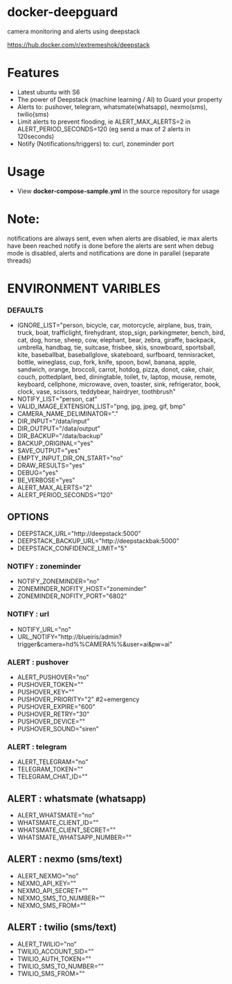 # docker-deepguard
camera monitoring and alerts using deepstack

https://hub.docker.com/r/extremeshok/deepstack

# Features
* Latest ubuntu with S6
* The power of Deepstack (machine learning / AI) to Guard your property
* Alerts to: pushover, telegram, whatsmate(whatsapp), nexmo(sms), twilio(sms)
* Limit alerts to prevent flooding, ie ALERT_MAX_ALERTS=2 in ALERT_PERIOD_SECONDS=120 (eg send a max of 2 alerts in 120seconds)
* Notify (Notifications/triggers) to: curl, zoneminder port

# Usage
* View **docker-compose-sample.yml** in the source repository for usage

# Note:
notifications are always sent, even when alerts are disabled, ie max alerts have been reached
notify is done before the alerts are sent
when debug mode is disabled, alerts and notifications are done in parallel (separate threads)

# ENVIRONMENT VARIBLES
### DEFAULTS
* IGNORE_LIST="person, bicycle, car, motorcycle, airplane, bus, train, truck, boat, trafficlight, firehydrant, stop_sign, parkingmeter, bench, bird, cat, dog, horse, sheep, cow, elephant, bear, zebra, giraffe, backpack, umbrella, handbag, tie, suitcase, frisbee, skis, snowboard, sportsball, kite, baseballbat, baseballglove, skateboard, surfboard, tennisracket, bottle, wineglass, cup, fork, knife, spoon, bowl, banana, apple, sandwich, orange, broccoli, carrot, hotdog, pizza, donot, cake, chair, couch, pottedplant, bed, diningtable, toilet, tv, laptop, mouse, remote, keyboard, cellphone, microwave, oven, toaster, sink, refrigerator, book, clock, vase, scissors, teddybear, hairdryer, toothbrush"
* NOTIFY_LIST="person, cat"
* VALID_IMAGE_EXTENSION_LIST="png, jpg, jpeg, gif, bmp"
* CAMERA_NAME_DELIMINATOR="."
* DIR_INPUT="/data/input"
* DIR_OUTPUT="/data/output"
* DIR_BACKUP="/data/backup"
* BACKUP_ORIGINAL="yes"
* SAVE_OUTPUT="yes"
* EMPTY_INPUT_DIR_ON_START="no"
* DRAW_RESULTS="yes"
* DEBUG="yes"
* BE_VERBOSE="yes"
* ALERT_MAX_ALERTS="2"
* ALERT_PERIOD_SECONDS="120"

## OPTIONS
* DEEPSTACK_URL="http://deepstack:5000"
* DEEPSTACK_BACKUP_URL="http://deepstackbak:5000"
* DEEPSTACK_CONFIDENCE_LIMIT="5"

### NOTIFY : zoneminder
* NOTIFY_ZONEMINDER="no"
* ZONEMINDER_NOFITY_HOST="zoneminder"
* ZONEMINDER_NOFITY_PORT="6802"

### NOTIFY : url
* NOTIFY_URL="no"
* URL_NOTIFY="http://blueiris/admin?trigger&camera=hd%%CAMERA%%&user=ai&pw=ai"

### ALERT : pushover
* ALERT_PUSHOVER="no"
* PUSHOVER_TOKEN=""
* PUSHOVER_KEY=""
* PUSHOVER_PRIORITY="2" #2=emergency
* PUSHOVER_EXPIRE="600"
* PUSHOVER_RETRY="30"
* PUSHOVER_DEVICE=""
* PUSHOVER_SOUND="siren"

### ALERT : telegram
* ALERT_TELEGRAM="no"
* TELEGRAM_TOKEN=""
* TELEGRAM_CHAT_ID=""

## ALERT : whatsmate (whatsapp)
* ALERT_WHATSMATE="no"
* WHATSMATE_CLIENT_ID=""
* WHATSMATE_CLIENT_SECRET=""
* WHATSMATE_WHATSAPP_NUMBER=""

## ALERT : nexmo (sms/text)
* ALERT_NEXMO="no"
* NEXMO_API_KEY=""
* NEXMO_API_SECRET=""
* NEXMO_SMS_TO_NUMBER=""
* NEXMO_SMS_FROM=""

## ALERT : twilio (sms/text)
* ALERT_TWILIO="no"
* TWILIO_ACCOUNT_SID=""
* TWILIO_AUTH_TOKEN=""
* TWILIO_SMS_TO_NUMBER=""
* TWILIO_SMS_FROM=""

